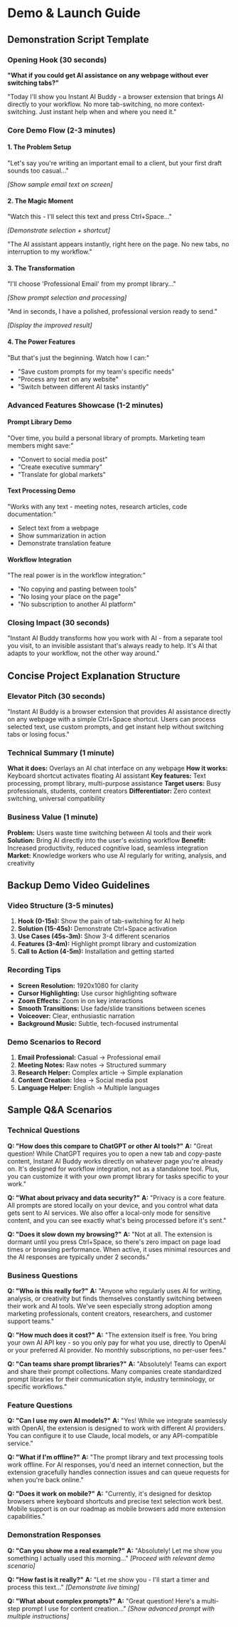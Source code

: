 # Demo & Launch Guide

## Demonstration Script Template

### Opening Hook (30 seconds)
**"What if you could get AI assistance on any webpage without ever switching tabs?"**

"Today I'll show you Instant AI Buddy - a browser extension that brings AI directly to your workflow. No more tab-switching, no more context-switching. Just instant help when and where you need it."

### Core Demo Flow (2-3 minutes)

#### 1. The Problem Setup
"Let's say you're writing an important email to a client, but your first draft sounds too casual..."

*[Show sample email text on screen]*

#### 2. The Magic Moment
"Watch this - I'll select this text and press Ctrl+Space..."

*[Demonstrate selection + shortcut]*

"The AI assistant appears instantly, right here on the page. No new tabs, no interruption to my workflow."

#### 3. The Transformation
"I'll choose 'Professional Email' from my prompt library..."

*[Show prompt selection and processing]*

"And in seconds, I have a polished, professional version ready to send."

*[Display the improved result]*

#### 4. The Power Features
"But that's just the beginning. Watch how I can:"
- "Save custom prompts for my team's specific needs"
- "Process any text on any website"
- "Switch between different AI tasks instantly"

### Advanced Features Showcase (1-2 minutes)

#### Prompt Library Demo
"Over time, you build a personal library of prompts. Marketing team members might save:"
- "Convert to social media post"
- "Create executive summary"
- "Translate for global markets"

#### Text Processing Demo
"Works with any text - meeting notes, research articles, code documentation:"
- Select text from a webpage
- Show summarization in action
- Demonstrate translation feature

#### Workflow Integration
"The real power is in the workflow integration:"
- "No copying and pasting between tools"
- "No losing your place on the page"
- "No subscription to another AI platform"

### Closing Impact (30 seconds)
"Instant AI Buddy transforms how you work with AI - from a separate tool you visit, to an invisible assistant that's always ready to help. It's AI that adapts to your workflow, not the other way around."

## Concise Project Explanation Structure

### Elevator Pitch (30 seconds)
"Instant AI Buddy is a browser extension that provides AI assistance directly on any webpage with a simple Ctrl+Space shortcut. Users can process selected text, use custom prompts, and get instant help without switching tabs or losing focus."

### Technical Summary (1 minute)
**What it does:** Overlays an AI chat interface on any webpage
**How it works:** Keyboard shortcut activates floating AI assistant
**Key features:** Text processing, prompt library, multi-purpose assistance
**Target users:** Busy professionals, students, content creators
**Differentiator:** Zero context switching, universal compatibility

### Business Value (1 minute)
**Problem:** Users waste time switching between AI tools and their work
**Solution:** Bring AI directly into the user's existing workflow
**Benefit:** Increased productivity, reduced cognitive load, seamless integration
**Market:** Knowledge workers who use AI regularly for writing, analysis, and creativity

## Backup Demo Video Guidelines

### Video Structure (3-5 minutes)
1. **Hook (0-15s):** Show the pain of tab-switching for AI help
2. **Solution (15-45s):** Demonstrate Ctrl+Space activation
3. **Use Cases (45s-3m):** Show 3-4 different scenarios
4. **Features (3-4m):** Highlight prompt library and customization
5. **Call to Action (4-5m):** Installation and getting started

### Recording Tips
- **Screen Resolution:** 1920x1080 for clarity
- **Cursor Highlighting:** Use cursor highlighting software
- **Zoom Effects:** Zoom in on key interactions
- **Smooth Transitions:** Use fade/slide transitions between scenes
- **Voiceover:** Clear, enthusiastic narration
- **Background Music:** Subtle, tech-focused instrumental

### Demo Scenarios to Record
1. **Email Professional:** Casual → Professional email
2. **Meeting Notes:** Raw notes → Structured summary
3. **Research Helper:** Complex article → Simple explanation
4. **Content Creation:** Idea → Social media post
5. **Language Helper:** English → Multiple languages

## Sample Q&A Scenarios

### Technical Questions

**Q: "How does this compare to ChatGPT or other AI tools?"**
**A:** "Great question! While ChatGPT requires you to open a new tab and copy-paste content, Instant AI Buddy works directly on whatever page you're already on. It's designed for workflow integration, not as a standalone tool. Plus, you can customize it with your own prompt library for tasks specific to your work."

**Q: "What about privacy and data security?"**
**A:** "Privacy is a core feature. All prompts are stored locally on your device, and you control what data gets sent to AI services. We also offer a local-only mode for sensitive content, and you can see exactly what's being processed before it's sent."

**Q: "Does it slow down my browsing?"**
**A:** "Not at all. The extension is dormant until you press Ctrl+Space, so there's zero impact on page load times or browsing performance. When active, it uses minimal resources and the AI responses are typically under 2 seconds."

### Business Questions

**Q: "Who is this really for?"**
**A:** "Anyone who regularly uses AI for writing, analysis, or creativity but finds themselves constantly switching between their work and AI tools. We've seen especially strong adoption among marketing professionals, content creators, researchers, and customer support teams."

**Q: "How much does it cost?"**
**A:** "The extension itself is free. You bring your own AI API key - so you only pay for what you use, directly to OpenAI or your preferred AI provider. No monthly subscriptions, no per-user fees."

**Q: "Can teams share prompt libraries?"**
**A:** "Absolutely! Teams can export and share their prompt collections. Many companies create standardized prompt libraries for their communication style, industry terminology, or specific workflows."

### Feature Questions

**Q: "Can I use my own AI models?"**
**A:** "Yes! While we integrate seamlessly with OpenAI, the extension is designed to work with different AI providers. You can configure it to use Claude, local models, or any API-compatible service."

**Q: "What if I'm offline?"**
**A:** "The prompt library and text processing tools work offline. For AI responses, you'd need an internet connection, but the extension gracefully handles connection issues and can queue requests for when you're back online."

**Q: "Does it work on mobile?"**
**A:** "Currently, it's designed for desktop browsers where keyboard shortcuts and precise text selection work best. Mobile support is on our roadmap as mobile browsers add more extension capabilities."

### Demonstration Responses

**Q: "Can you show me a real example?"**
**A:** "Absolutely! Let me show you something I actually used this morning..." 
*[Proceed with relevant demo scenario]*

**Q: "How fast is it really?"**
**A:** "Let me show you - I'll start a timer and process this text..."
*[Demonstrate live timing]*

**Q: "What about complex prompts?"**
**A:** "Great question! Here's a multi-step prompt I use for content creation..."
*[Show advanced prompt with multiple instructions]*